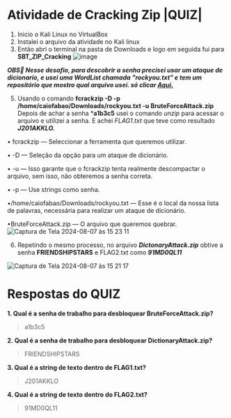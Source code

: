 # Atividade de Cracking Zip |QUIZ|

1. Inicio o Kali Linux no VirtualBox
2. Instalei o arquivo da atividade no Kali linux
4. Então abri o terminal na pasta de Downloads e logo em seguida fui para **SBT_ZIP_Cracking**
![image](https://github.com/user-attachments/assets/7cc67ac9-e41b-4fd8-a142-d2d066d50196)

***OBS🚨 Nesse desafio, para descobrir a senha precisei usar um ataque de dicionario, e usei uma WordList
chamada "rockyou.txt" e tem um repositório que mostro qual arquivo usei. só clicar
[Aqui.](https://github.com/Caio-bitLins/Como-baixar-WordList-no-Linux)***

5. Usando o comando **fcrackzip -D -p /home/caiofabao/Downloads/rockyou.txt -u BruteForceAttack.zip**
Depois de achar a senha ***a1b3c5** usei o comando *unzip* para acessar o arquivo e utilizei a senha. E achei *FLAG1.txt*
que teve como resultado ***J201AKKLO.***

•  fcrackzip — Seleccionar a ferramenta que queremos utilizar.

•  -D — Seleção da opção para um ataque de dicionário.

•  -u — Isso garante que o fcrackzip tenta realmente descompactar o arquivo, sem isso, não obteremos a senha correta.

•  -p — Use strings como senha.

•/home/caiofabao/Downloads/rockyou.txt — Esse é o local da nossa lista de palavras, necessária para realizar um ataque de dicionário.

•BruteForceAttack.zip — O arquivo que queremos quebrar.
![Captura de Tela 2024-08-07 às 15 23 11](https://github.com/user-attachments/assets/6b37e03e-ac5b-4088-bc09-b086377f9b9d)

6. Repetindo o mesmo processo, no arquivo ***DictonaryAttack.zip*** obtive a senha **FRIENDSHIPSTARS** e FLAG2.txt como ***91MD0QL11***

![Captura de Tela 2024-08-07 às 15 21 17](https://github.com/user-attachments/assets/49d8145c-f20e-4d3e-acc5-47e9175148f5)

# Respostas do QUIZ

**1. Qual é a senha de trabalho para desbloquear BruteForceAttack.zip?**
>a1b3c5

**2. Qual é a senha de trabalho para desbloquear DictionaryAttack.zip?**
>FRIENDSHIPSTARS

**3. Qual é a string de texto dentro de FLAG1.txt?**
>J201AKKLO

**4. Qual é a string de texto dentro do FLAG2.txt?**
>91MD0QL11






